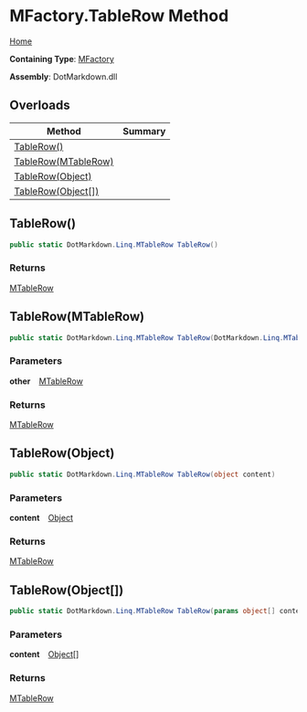 # MFactory\.TableRow Method

[Home](../../../../README.md)

**Containing Type**: [MFactory](../README.md)

**Assembly**: DotMarkdown\.dll

## Overloads

| Method | Summary |
| ------ | ------- |
| [TableRow()](#DotMarkdown_Linq_MFactory_TableRow) | |
| [TableRow(MTableRow)](#DotMarkdown_Linq_MFactory_TableRow_DotMarkdown_Linq_MTableRow_) | |
| [TableRow(Object)](#DotMarkdown_Linq_MFactory_TableRow_System_Object_) | |
| [TableRow(Object\[\])](#DotMarkdown_Linq_MFactory_TableRow_System_Object___) | |

## TableRow\(\) <a name="DotMarkdown_Linq_MFactory_TableRow"></a>

```csharp
public static DotMarkdown.Linq.MTableRow TableRow()
```

### Returns

[MTableRow](../../MTableRow/README.md)

## TableRow\(MTableRow\) <a name="DotMarkdown_Linq_MFactory_TableRow_DotMarkdown_Linq_MTableRow_"></a>

```csharp
public static DotMarkdown.Linq.MTableRow TableRow(DotMarkdown.Linq.MTableRow other)
```

### Parameters

**other** &ensp; [MTableRow](../../MTableRow/README.md)

### Returns

[MTableRow](../../MTableRow/README.md)

## TableRow\(Object\) <a name="DotMarkdown_Linq_MFactory_TableRow_System_Object_"></a>

```csharp
public static DotMarkdown.Linq.MTableRow TableRow(object content)
```

### Parameters

**content** &ensp; [Object](https://docs.microsoft.com/en-us/dotnet/api/system.object)

### Returns

[MTableRow](../../MTableRow/README.md)

## TableRow\(Object\[\]\) <a name="DotMarkdown_Linq_MFactory_TableRow_System_Object___"></a>

```csharp
public static DotMarkdown.Linq.MTableRow TableRow(params object[] content)
```

### Parameters

**content** &ensp; [Object](https://docs.microsoft.com/en-us/dotnet/api/system.object)\[\]

### Returns

[MTableRow](../../MTableRow/README.md)


